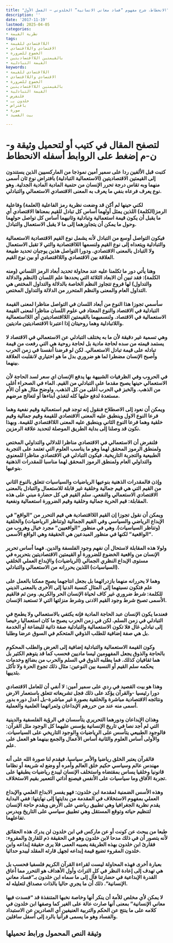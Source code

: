 ```yaml
---
title: "الانحطاط، شرح مفهوم “فساد معاني الانسانية” الخلدوني – الفصل الأول"
description: ''
date: '2017-11-19'
lastmod: 2025-04-05
categories:
- نظرية القيمة
tags:
- اللااقتصادي للقيمة
- الاقتصادي واللااقتصادي
- الخضوع للضرورة
- بالقيمتين اللااقتصاديتين
- القيمة التبادلية
keywords:
- اللااقتصادي للقيمة
- الاقتصادي واللااقتصادي
- الخضوع للضرورة
- بالقيمتين اللااقتصاديتين
- القيمة التبادلية
- فلنفرض
- خلدون بـ
- بافتراض
- صورة
- بيت القصيد

---
```

# **لتصفح المقال في كتيب أو لتحميل وثيقة و-ن-م إضغط على الروابط أسفله** **الانحطاط**

### كتبت قبل الألفين ردا على سمير أمين نموذجا من الماركسيين الذين يستندون إلى القيمتين الاقتصاديتين (الاستعمالية التبادلية) بافتراض نوع ثان أسمى منهما وبه تقاس درجة تحرر الإنسان من حتمية المادية المادية الجدلية. وهو نوع يعرف فرعاه بنفي ما يعرف به المعنى الاقتصادي الاستعمالي والتبادلي.

### لكني حينها لم أكن قد وضعت نظرية رمز الفاعلية (العلمة) وفاعلية الرمز(الكلمة) اللذين يمثل أولهما أساس كل تبادل للقيم بمعناها الاقتصادي أي ما يقبل أن يكون قيمة استعمالية وتبادلية وثانيهما أساس كل تواصل حولهما وحول ما يمكن أن يتجاوزهما إلى ما لا يقبل الاستعمال والتبادل.

### فيكون التواصل أوسع من التبادل لأنه يشمل نوع القيم الاقتصادية الاستعمالية والتبادلية ويتعداه إلى نوع القيم ولنسمها اللااقتصادية والتي لا تقبل الاستعمال ولا التبادل بالمعنى الاقتصادي. ودورا التواصل هذين يوجبان تحديد طبيعة العلاقة بين الاقتصادي واللااقتصادي أو بين نوع القيم.

### وهنا يأتي دور ما تكلمنا عليه عند محاولة تحديد أبعاد الرمز اللساني (ومنه الكلمة): فقد تبين أن الابعاد الثلاثة التي يحددها علم اللسان (النظم والدلالة والتداول) لها فروع تتجاوز النظم الخاصة بالدلالة والتداول المختص هي التداول العام والمعنى والنظم المتحرر من الدلالة والتداول المختص.

### سأسمي تجوزا هذا النوع من أبعاد اللسان في التواصل مناظرا لمعنى القيمة التبادلية في الاقتصاد والنوع المعتاد في علوم اللسان مناظرا لمعنى القيمة الاستعمالية في الاقتصاد. ولنسميهما بالقيمتين اللااقتصاديتين أي اللااستعمالية واللاتبادلية وهما روحيتان إذا اعتبرنا الاقتصاديتين ماديتين.

### وهي تسمية غير دقيقة لأن ما به يختلف التبادلي عن الاستعمالي في الاقتصاد لا يستمد قيمته من سده لحاجة مادية بل لحاجة روحية هي التي رفعت من قيمة تبادله على قيمة تبادل الاستعمالي. لكن لو فرضنا أنفسنا في زمن الحرب وأصبح الإنسان مضطرا لما هو ضروري بدل ما هو اختياري لانقلبت العلاقة بينهما.

### في الحروب وفي الظرفيات الشبيهة بها يدفع الإنسان اي سعر لسد الحاجة لأن الاستعمالي حينها يصبح مقدما على التبادلي من القيم. الماء في الصحراء أغلى من الذهب. والخبز في الحرب أغلى من كل الذهب. واوضح مثال هو أن الأم مستعدة لدفع حليها كله لتغذي أبناءها أو لتعالج مرضهم.

### ويمكن أن نعود إلى الاصطلاح فنقول إنه توجد قيم استعمالية وقيم نفعية وهما فرعا النوع الاول وينطبق عليه المعنى الاقتصادي للقيمة وقيم جمالية وقيم خلقية وهما فرعا النوع الثاني وينطبق عليه المعنى اللااقتصادي للقيمة. وبهذا نكون قد وصلنا إلى بداية الطريق الموصلة لتحديد علاقة الرمزين.

### فلنفرض أن الاستعمالي في الاقتصادي مناظرا للدلالي والتداولي المختص ولمنطق الرموز المحقق لهما وهو ما يناسب العلوم التي تعتمد على التجربة الطبيعية والتجربة التاريخية. فيكون التبادلي في الاقتصادي مناظرا للمعنوي والتداولي العام ولمنطق الرموز المحقق لهما مناسبا للمقدرات الذهنية بنوعيها.

### وإذن فالمقدرات الذهنية بنوعيها الرياضيات والسياسيات تتعلق بالنوع الثاني من القيم التي هي قيم جمالية وخلقية غير قابلة للاستعمال والتبادل بالمعنى الاقتصادي الاستعمالي والنفعي. سلم القيم في كل حضارة مبني على هذه المقابلة: قيم الحرية جمالية وخلقية وقيم الضرورة استعمالية ونفعية.

### ويمكن أن نقول تجوزا إن القيم اللااقتصادية هي قيم التحرر من “الواقع” في الإبداع الرياضي والسياسي وفي القيم الجمالية (وتناظر الرياضيات) والخلقية (وتناظر السياسيات). وهي في منظور “الواقعيين” مجرد خيال وهروب من “الواقعية” لكنها في منظور المبدعين هي الحقيقة وهي الواقع الأسمى.

### ولولا هذه المقابلة لاستحال أن نفهم وجود الفلسفة والدين. فهما أساس تحرير الإنسان من واقعية الخضوع للضرورة أو القيمتين الاقتصاديتين بتحريره في مستوى الإبداع النظري الجمالي (الرياضيات) والإبداع العملي الخلقي (السياسيات) اللذين يحررانه من الاستعمالي والتبادلي.

### وهما لا يحررانه منهما بازدرائهما بل بجعل انتاجهما يصبح ممكنا بالعمل على علم فتكون نسبتهما إلى المثال كنسبة الدنيا إلى الأخرى بالمعنى الديني للكلمة: شرط ضروري غير كاف لحياة الإنسان الحر والكريم. ومن ثم فالقيم الأسمى تصبح شرط وجود القيم الادنى وشرط منزلتها التي لا تستعبد الإنسان.

### فعندما يكون الإنسان عبد الحاجة المادية فإنه يكتفي بالاستعمالي ولا يطمح في التبادلي في زمن السلم. لكن في زمن الحرب يصبح ما كان استعماليا رخيصا إلى تبادلي غال فلا تكون الاستعمالية والتبادلية صفة ذاتية للبضاعة أو الخدمة بل هي صفة إضافية للطلب الذوقي المتحكم في السوق عرضا وطلبا.

### وكون القيمة الاستعمالية والتبادلية إضافية إلى العرض والطلب المحكوم بالحاجة والذوق يجعل المفهومين ليسا ماديين فحسب كما قد يتوهم الكثير بل هما ثقافيان كذلك. فما يطلبه الذوق في السلم والحرب من بضائع وخدمات يحكمه سلم القيم أو النسبة بين النوعين: مثال ذلك تجوع الحرة ولا تأكل بثدييها.

### وهذا هو بيت القصيد في ردي على سمير أمين: لا أنفي أن للعامل الاقتصادي دورا رئيسيا -والقرآن يؤكد على ذلك فجل تشريعاته تتعلق باستعمار الارض ونتائجه الاقتصادية مباشرة والخلقية بصورة غير مباشرة-بل أعدل دوره بدور أسمى منه عند من حررهم الإبداعان وثمراتهما العلمية والعملية.

### وهذان الإبداعان ودورهما التحريري يتأسسان في الرؤية الفلسفية والدينية التي لم أجد نصا في تاريخ الإنسانية يؤسس عليهما كل الوجود مثل القرآن: فالوجود الطبيعي يتأسس على الرياضيات والوجود التاريخي على السياسيات. والأولى أساس العلوم والثانية أساس الأعمال والجمع بينهما هو العمل على علم.

### فالقرآن يعتبر الخلق رياضيا والأمر سياسيا. فيقدم لنا صورة الله على أنه مهندس عالم وسياسي حكيم خلق العالم وأمره أو وضع له شريعة أو نظاما قانونيا وخلقيا يساس بمقتضاه واستخلف الإنسان ليبدع رياضيات يطبقها على تجربة الآفاق وما سياسيات على الأنفس فيصنع أداتي التعمير بقيم الاستخلاف.

### وهذه الأسس الضمنية لمقدمة ابن خلدون: فهو يفسر الابداع العلمي والإبداع العملي بمفهوم الاستخلاف في المقدمة من بدايتها إلى نهايتها: ففي البداية يقدم نظرية الجغرافيا وهي تطبيق رياضي على الأرض ويقدم حاجة الإنسان لتنظيم حياته وتوقع المستقل وهي تطبيق سياسي على التاريخ ويدرس تفاعلهما.

### طبعا من يبحث عن كونت أو عن ماركس في ابن خلدون لن يدرك هذه الحقائق لأنه يتصور أن في ذلك مدحا لابن خلدون وهو في الحقيقة ذم للقارئ والمقروء: فقارئ ابن خلدون بهذه الطريقة يصيبه العمى فلا يرى حقيقة إبداعه وابن خلدون المقروء تضيع قيمة إبداعه لجهل قارئه المقلد ليبدو حداثيا.

### بعبارة أخرى فهذه المحاولة ليست لقراءة القرآن الكريم فلسفيا فحسب بل هي تهدف إلى إعادة النظر في كل التراث وأول الأهداف هو التحرر مما أعاق القدرة الإبداعية في حضارتنا فآل إلى ما سماه ابن خلدون بـ”فساد معاني الإنسانية”. ذلك أن ما يجري حاليا بالذات مصداق لتعليله له.

### لا يمكن لأي مخلص للأمة أن ينكر أنها وخاصة نخبها المتنفذة قد “فسدت فيها معاني الإنسانية” بمعنى أنها صارت عالة على الغير كما وصفها ابن خلدون في كلامه على ما ينتج عن الحكم والتربية العنيفين أي الصادرين عن الاستبداد والفساد وهو ما يسمى قرآنيا بالرد إلى أسفل سافلين.

## وثيقة النص المحمول ورابط تحميلها

###
